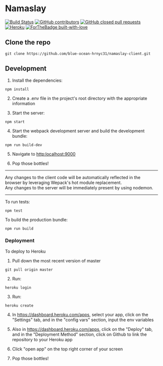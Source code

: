 # Namaslay
[![Build Status](https://travis-ci.com/blue-ocean-hrnyc31/namaslay-client.svg?branch=master)](https://travis-ci.com/blue-ocean-hrnyc31/namaslay-client)
[![GitHub contributors](https://img.shields.io/github/contributors/blue-ocean-hrnyc31/namaslay-client)](https://github.com/blue-ocean-hrnyc31/namaslay-client/edit/master/README.md)
[![GitHub closed pull requests](https://img.shields.io/github/issues-pr-closed/blue-ocean-hrnyc31/namaslay-client)](https://github.com/blue-ocean-hrnyc31/namaslay-client/pulls)
[![Heroku](https://pyheroku-badge.herokuapp.com/?app=go-with-the-flow&style=flat)](http://go-with-the-flow.herokuapp.com/)
[![ForTheBadge built-with-love](http://ForTheBadge.com/images/badges/built-with-love.svg)](https://github.com/blue-ocean-hrnyc31/namaslay-client)

## Clone the repo
`git clone https://github.com/blue-ocean-hrnyc31/namaslay-client.git`

## Development
1.  Install the dependencies:  
```
npm install
```

2.  Create a .env file in the project's root directory with the appropriate information

3.  Start the server:  
```
npm start
```

4.  Start the webpack development server and build the development bundle:  
```
npm run build-dev
```

5.  Navigate to [http:localhost:9000](localhost:9000)

6.  Pop those bottles!

___

Any changes to the client code will be automatically reflected in the browser by leveraging Wepack's hot module replacement.  
Any changes to the server will be immediately present by using nodemon.   

___

To run tests:  
```
npm test
```

To build the production bundle:
```
npm run build
```

### Deployment
To deploy to Heroku  
1.  Pull down the most recent version of master
```
git pull origin master
```

2.  Run:
```
heroku login
```

3.  Run:  
```
heroku create
```

4.  In https://dashboard.heroku.com/apps, select your app, click on the "Settings" tab, and in the "config vars" section, input the env variables

5.  Also in https://dashboard.heroku.com/apps, click on the "Deploy" tab, and in the "Deployment Method" section, click on Github to link the repository to your Heroku app

6.  Click "open app" on the top right corner of your screen

7.  Pop those bottles!
